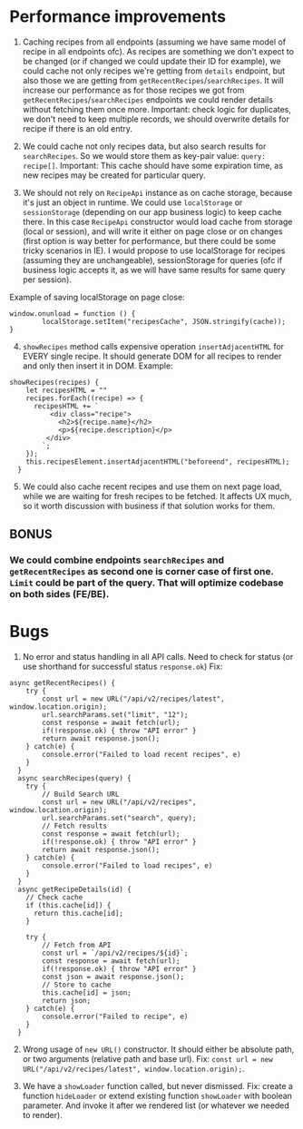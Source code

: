 # Performance improvements

1) Caching recipes from all endpoints (assuming we have same model of recipe in all endpoints ofc). As recipes are something we don't expect to be changed (or if changed we could update their ID for example), we could cache not only recipes we're getting from `details` endpoint, but also those we are getting from `getRecentRecipes`/`searchRecipes`. It will increase our performance as for those recipes we got from `getRecentRecipes`/`searchRecipes` endpoints we could render details without fetching them once more.
Important: check logic for duplicates, we don't need to keep multiple records, we should overwrite details for recipe if there is an old entry.

2) We could cache not only recipes data, but also search results for `searchRecipes`. So we would store them as key-pair value: `query: recipe[]`.
Important: This cache should have some expiration time, as new recipes may be created for particular query.

3) We should not rely on `RecipeApi` instance as on cache storage, because it's just an object in runtime. We could use `localStorage` or `sessionStorage` (depending on our app business logic) to keep cache there. In this case `RecipeApi` constructor would load cache from storage (local or session), and will write it either on page close or on changes (first option is way better for performance, but there could be some tricky scenarios in IE).
I would propose to use localStorage for recipes (assuming they are unchangeable), sessionStorage for queries (ofc if business logic accepts it, as we will have same results for same query per session).

Example of saving localStorage on page close:
```
window.onunload = function () {
        localStorage.setItem("recipesCache", JSON.stringify(cache));
}
```

4) `showRecipes` method calls expensive operation `insertAdjacentHTML` for EVERY single recipe. It should generate DOM for all recipes to render and only then insert it in DOM.
Example:
```
showRecipes(recipes) {
    let recipesHTML = ""
    recipes.forEach((recipe) => {
      recipesHTML += `
          <div class="recipe">
            <h2>${recipe.name}</h2>
            <p>${recipe.description}</p>
         </div>
        `;
    });
    this.recipesElement.insertAdjacentHTML("beforeend", recipesHTML);
  }
```

5) We could also cache recent recipes and use them on next page load, while we are waiting for fresh recipes to be fetched. It affects UX much, so it worth discussion with business if that solution works for them.

## BONUS

### We could combine endpoints `searchRecipes` and `getRecentRecipes` as second one is corner case of first one. `Limit` could be part of the query. That will optimize codebase on both sides (FE/BE).

# Bugs

1) No error and status handling in all API calls. Need to check for status (or use shorthand for successful status `response.ok`)
Fix:
```
async getRecentRecipes() {
    try {
        const url = new URL("/api/v2/recipes/latest", window.location.origin);
        url.searchParams.set("limit", "12");
        const response = await fetch(url);
        if(!response.ok) { throw "API error" }
        return await response.json();
    } catch(e) {
        console.error("Failed to load recent recipes", e)
    }
  }
  async searchRecipes(query) {
    try {
        // Build Search URL
        const url = new URL("/api/v2/recipes", window.location.origin);
        url.searchParams.set("search", query);
        // Fetch results
        const response = await fetch(url);
        if(!response.ok) { throw "API error" }
        return await response.json();
    } catch(e) {
        console.error("Failed to load recipes", e)
    }
  }
  async getRecipeDetails(id) {
    // Check cache
    if (this.cache[id]) {
      return this.cache[id];
    }

    try {
        // Fetch from API
        const url = `/api/v2/recipes/${id}`;
        const response = await fetch(url);
        if(!response.ok) { throw "API error" }
        const json = await response.json();
        // Store to cache
        this.cache[id] = json;
        return json;
    } catch(e) {
        console.error("Failed to recipe", e)
    }
  }
```

2) Wrong usage of `new URL()` constructor. It should either be absolute path, or two arguments (relative path and base url).
Fix: `const url = new URL("/api/v2/recipes/latest", window.location.origin);`.

3) We have a `showLoader` function called, but never dismissed.
Fix: create a function `hideLoader` or extend existing function `showLoader` with boolean parameter. And invoke it after we rendered list (or whatever we needed to render).